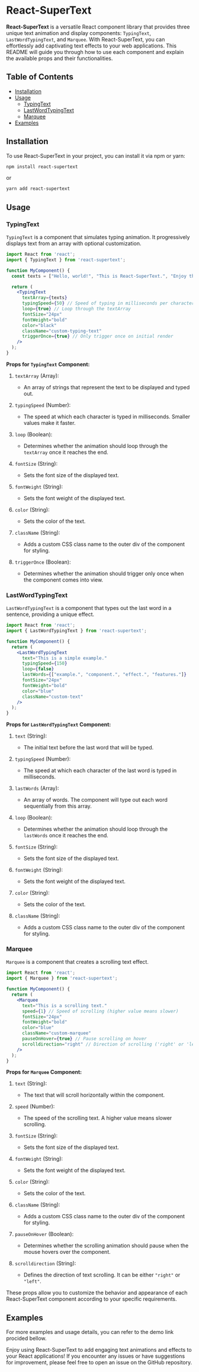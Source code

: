 # React-SuperText

**React-SuperText** is a versatile React component library that provides three unique text animation and display components: `TypingText`, `LastWordTypingText`, and `Marquee`. With React-SuperText, you can effortlessly add captivating text effects to your web applications. This README will guide you through how to use each component and explain the available props and their functionalities.

## Table of Contents
- [Installation](#installation)
- [Usage](#usage)
  - [TypingText](#typingtext)
  - [LastWordTypingText](#lastwordtypingtext)
  - [Marquee](#marquee)
- [Examples](#examples)

## Installation

To use React-SuperText in your project, you can install it via npm or yarn:

```bash
npm install react-supertext
```

or

```bash
yarn add react-supertext
```

## Usage

### TypingText

`TypingText` is a component that simulates typing animation. It progressively displays text from an array with optional customization.

```jsx
import React from 'react';
import { TypingText } from 'react-supertext';

function MyComponent() {
  const texts = ["Hello, world!", "This is React-SuperText.", "Enjoy the animations!"];

  return (
    <TypingText
      textArray={texts}
      typingSpeed={50} // Speed of typing in milliseconds per character
      loop={true} // Loop through the textArray
      fontSize="24px"
      fontWeight="bold"
      color="black"
      className="custom-typing-text"
      triggerOnce={true} // Only trigger once on initial render
    />
  );
}
```

**Props for `TypingText` Component:**

1. `textArray` (Array):
   - An array of strings that represent the text to be displayed and typed out.

2. `typingSpeed` (Number):
   - The speed at which each character is typed in milliseconds. Smaller values make it faster.

3. `loop` (Boolean):
   - Determines whether the animation should loop through the `textArray` once it reaches the end.

4. `fontSize` (String):
   - Sets the font size of the displayed text.

5. `fontWeight` (String):
   - Sets the font weight of the displayed text.

6. `color` (String):
   - Sets the color of the text.

7. `className` (String):
   - Adds a custom CSS class name to the outer div of the component for styling.

8. `triggerOnce` (Boolean):
   - Determines whether the animation should trigger only once when the component comes into view.

### LastWordTypingText

`LastWordTypingText` is a component that types out the last word in a sentence, providing a unique effect.

```jsx
import React from 'react';
import { LastWordTypingText } from 'react-supertext';

function MyComponent() {
  return (
    <LastWordTypingText
      text="This is a simple example."
      typingSpeed={150}
      loop={false}
      lastWords={["example.", "component.", "effect.", "features."]}
      fontSize="24px"
      fontWeight="bold"
      color="blue"
      className="custom-text"
    />
  );
}
```

**Props for `LastWordTypingText` Component:**

1. `text` (String):
   - The initial text before the last word that will be typed.

2. `typingSpeed` (Number):
   - The speed at which each character of the last word is typed in milliseconds.

3. `lastWords` (Array):
   - An array of words. The component will type out each word sequentially from this array.

4. `loop` (Boolean):
   - Determines whether the animation should loop through the `lastWords` once it reaches the end.

5. `fontSize` (String):
   - Sets the font size of the displayed text.

6. `fontWeight` (String):
   - Sets the font weight of the displayed text.

7. `color` (String):
   - Sets the color of the text.

8. `className` (String):
   - Adds a custom CSS class name to the outer div of the component for styling.

### Marquee

`Marquee` is a component that creates a scrolling text effect.

```jsx
import React from 'react';
import { Marquee } from 'react-supertext';

function MyComponent() {
  return (
    <Marquee
      text="This is a scrolling text."
      speed={1} // Speed of scrolling (higher value means slower)
      fontSize="24px"
      fontWeight="bold"
      color="blue"
      className="custom-marquee"
      pauseOnHover={true} // Pause scrolling on hover
      scrolldirection="right" // Direction of scrolling ('right' or 'left')
    />
  );
}
```

**Props for `Marquee` Component:**

1. `text` (String):
   - The text that will scroll horizontally within the component.

2. `speed` (Number):
   - The speed of the scrolling text. A higher value means slower scrolling.

3. `fontSize` (String):
   - Sets the font size of the displayed text.

4. `fontWeight` (String):
   - Sets the font weight of the displayed text.

5. `color` (String):
   - Sets the color of the text.

6. `className` (String):
   - Adds a custom CSS class name to the outer div of the component for styling.

7. `pauseOnHover` (Boolean):
   - Determines whether the scrolling animation should pause when the mouse hovers over the component.

8. `scrolldirection` (String):
   - Defines the direction of text scrolling. It can be either `"right"` or `"left"`.

These props allow you to customize the behavior and appearance of each React-SuperText component according to your specific requirements.

## Examples
For more examples and usage details, you can refer to the demo link procided bellow.

Enjoy using React-SuperText to add engaging text animations and effects to your React applications! If you encounter any issues or have suggestions for improvement, please feel free to open an issue on the GitHub repository.
